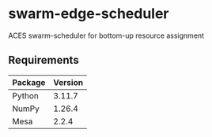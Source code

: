 # swarm-edge-scheduler
ACES swarm-scheduler for bottom-up resource assignment

## Requirements

| **Package**  | **Version** |
|--------------|-------------|
| Python       | 3.11.7      |
| NumPy        | 1.26.4      |
| Mesa         | 2.2.4       |

